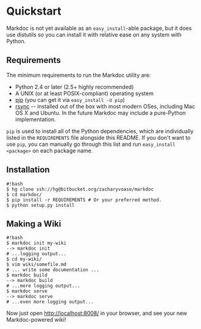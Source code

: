 # Quickstart

Markdoc is not yet available as an `easy_install`-able package, but it does use distutils so you can install it with relative ease on any system with Python.

## Requirements

The minimum requirements to run the Markdoc utility are:

  * Python 2.4 or later (2.5+ highly recommended)
  * A UNIX (or at least POSIX-compliant) operating system
  * [pip](http://pip.openplans.org/) (you can get it via `easy_install -U pip`)
  * [rsync](http://www.samba.org/rsync/) -- installed out of the box with most
    modern OSes, including Mac OS X and Ubuntu. In the future Markdoc may
    include a pure-Python implementation.

`pip` is used to install all of the Python dependencies, which are individually
listed in the `REQUIREMENTS` file alongside this README. If you don't want to
use `pip`, you can manually go through this list and run
`easy_install <package>` on each package name.

## Installation

    #!bash
    $ hg clone ssh://hg@bitbucket.org/zacharyvoase/markdoc
    $ cd markdoc/
    $ pip install -r REQUIREMENTS # Or your preferred method.
    $ python setup.py install

## Making a Wiki
    
    #!bash
    $ markdoc init my-wiki
    --> markdoc init
    # ...logging output...
    $ cd my-wiki/
    $ vim wiki/somefile.md
    # ... write some documentation ...
    $ markdoc build
    --> markdoc build
    # ...more logging output...
    $ markdoc serve
    --> markdoc serve
    # ...even more logging output...

Now just open <http://localhost:8008/> in your browser, and see your new Markdoc-powered wiki!
